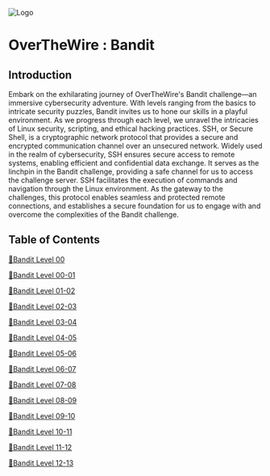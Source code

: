 ![Logo](https://miro.medium.com/v2/resize:fit:310/format:webp/1*ig33QM4M0RBt8av_h9VUOA.png)




# OverTheWire : Bandit 
## Introduction

Embark on the exhilarating journey of OverTheWire's Bandit challenge—an immersive cybersecurity adventure. With levels ranging from the basics to intricate security puzzles, Bandit invites us to hone our skills in a playful environment. As we progress through each level, we unravel the intricacies of Linux security, scripting, and ethical hacking practices. SSH, or Secure Shell, is a cryptographic network protocol that provides a secure and encrypted communication channel over an unsecured network. Widely used in the realm of cybersecurity, SSH ensures secure access to remote systems, enabling efficient and confidential data exchange. It serves as the linchpin in the Bandit challenge, providing a safe channel for us to access the challenge server. SSH facilitates the execution of commands and navigation through the Linux environment. As the gateway to the challenges, this protocol enables seamless and protected remote connections, and establishes a secure foundation for us to engage with and overcome the complexities of the Bandit challenge.





## Table of Contents
[🚩Bandit Level 00](https://github.com/hargunks/OverTheWire/blob/main/Bandit/Bandit%20Level%2000.pdf)

[🚩Bandit Level 00-01]()

[🚩Bandit Level 01-02]()

[🚩Bandit Level 02-03]()

[🚩Bandit Level 03-04]()

[🚩Bandit Level 04-05]()

[🚩Bandit Level 05-06]()

[🚩Bandit Level 06-07]()

[🚩Bandit Level 07-08]()

[🚩Bandit Level 08-09]()

[🚩Bandit Level 09-10]()

[🚩Bandit Level 10-11]()

[🚩Bandit Level 11-12]()

[🚩Bandit Level 12-13]()


